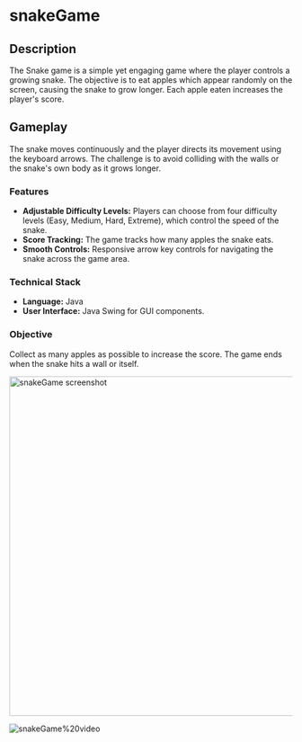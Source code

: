# snakeGame
## Description
The Snake game is a simple yet engaging game where the player controls a growing snake. The objective is to eat apples which appear randomly on the screen, causing the snake to grow longer. Each apple eaten increases the player's score.

## Gameplay
The snake moves continuously and the player directs its movement using the keyboard arrows. The challenge is to avoid colliding with the walls or the snake's own body as it grows longer.

### Features
- **Adjustable Difficulty Levels:** Players can choose from four difficulty levels (Easy, Medium, Hard, Extreme), which control the speed of the snake.
- **Score Tracking:** The game tracks how many apples the snake eats.
- **Smooth Controls:** Responsive arrow key controls for navigating the snake across the game area.

### Technical Stack
- **Language:** Java
- **User Interface:** Java Swing for GUI components.

### Objective
Collect as many apples as possible to increase the score. The game ends when the snake hits a wall or itself.


<img width="604" alt="snakeGame screenshot" src="https://github.com/Guyadler22/snakeGame/assets/83019555/3e53a0a0-0c74-4505-9879-d5290f70e6fa">


![snakeGame%20video](https://github.com/Guyadler22/snakeGame/assets/83019555/7bc2cce7-bbab-432b-a9b3-108c5d60ca9c)
